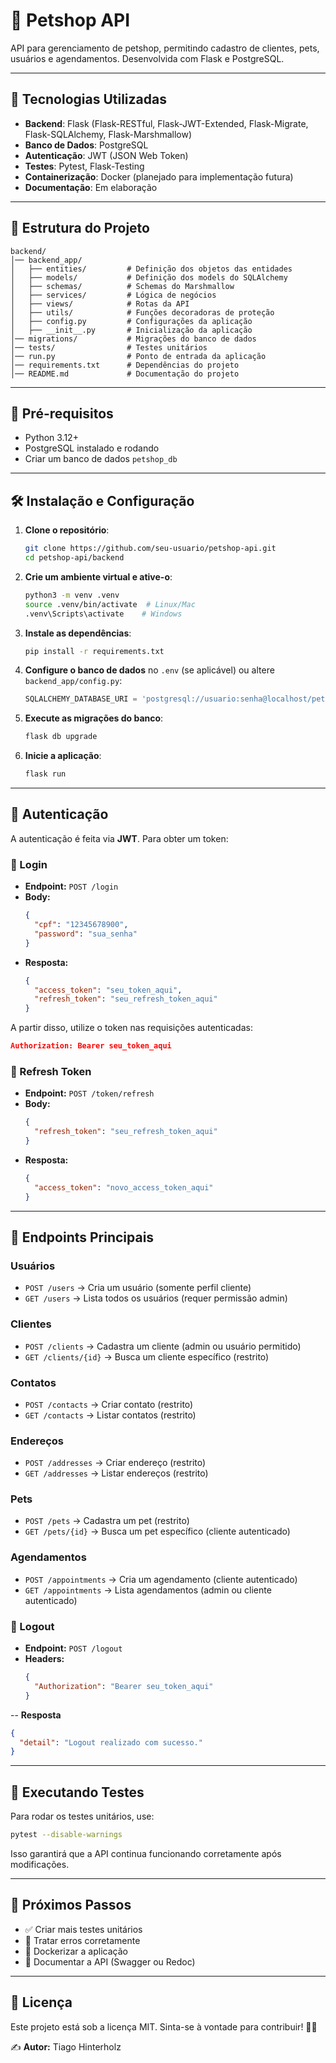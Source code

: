 # 🐾 Petshop API

API para gerenciamento de petshop, permitindo cadastro de clientes, pets, usuários e agendamentos. Desenvolvida com Flask e PostgreSQL.

---

## 🚀 Tecnologias Utilizadas

- **Backend**: Flask (Flask-RESTful, Flask-JWT-Extended, Flask-Migrate, Flask-SQLAlchemy, Flask-Marshmallow)
- **Banco de Dados**: PostgreSQL
- **Autenticação**: JWT (JSON Web Token)
- **Testes**: Pytest, Flask-Testing
- **Containerização**: Docker (planejado para implementação futura)
- **Documentação**: Em elaboração

---

## 📂 Estrutura do Projeto

```
backend/
│── backend_app/
│   ├── entities/         # Definição dos objetos das entidades
│   ├── models/           # Definição dos models do SQLAlchemy
│   ├── schemas/          # Schemas do Marshmallow
│   ├── services/         # Lógica de negócios
│   ├── views/            # Rotas da API
│   ├── utils/            # Funções decoradoras de proteção
│   ├── config.py         # Configurações da aplicação
│   ├── __init__.py       # Inicialização da aplicação
│── migrations/           # Migrações do banco de dados
│── tests/                # Testes unitários
│── run.py                # Ponto de entrada da aplicação
│── requirements.txt      # Dependências do projeto
│── README.md             # Documentação do projeto
```

---

## 📌 Pré-requisitos

- Python 3.12+
- PostgreSQL instalado e rodando
- Criar um banco de dados `petshop_db`

---

## 🛠️ Instalação e Configuração

1. **Clone o repositório**:
   ```bash
   git clone https://github.com/seu-usuario/petshop-api.git
   cd petshop-api/backend
   ```

2. **Crie um ambiente virtual e ative-o**:
   ```bash
   python3 -m venv .venv
   source .venv/bin/activate  # Linux/Mac
   .venv\Scripts\activate    # Windows
   ```

3. **Instale as dependências**:
   ```bash
   pip install -r requirements.txt
   ```

4. **Configure o banco de dados** no `.env` (se aplicável) ou altere `backend_app/config.py`:
   ```python
   SQLALCHEMY_DATABASE_URI = 'postgresql://usuario:senha@localhost/petshop_db'
   ```

5. **Execute as migrações do banco**:
   ```bash
   flask db upgrade
   ```

6. **Inicie a aplicação**:
   ```bash
   flask run
   ```

---

## 🔑 Autenticação

A autenticação é feita via **JWT**. Para obter um token:

### **📌 Login**
- **Endpoint:** `POST /login`
- **Body:**
  ```json
  {
    "cpf": "12345678900",
    "password": "sua_senha"
  }
  ```
- **Resposta:**
  ```json
  {
    "access_token": "seu_token_aqui",
    "refresh_token": "seu_refresh_token_aqui"
  }
  ```

A partir disso, utilize o token nas requisições autenticadas:
```json
Authorization: Bearer seu_token_aqui
```

### **🔄 Refresh Token**
- **Endpoint:** `POST /token/refresh`
- **Body:**
  ```json
  {
    "refresh_token": "seu_refresh_token_aqui"
  }
  ```
- **Resposta:**
  ```json
  {
    "access_token": "novo_access_token_aqui"
  }
  ```
---

## 📌 Endpoints Principais

### **Usuários**
- `POST /users` → Cria um usuário (somente perfil cliente)
- `GET /users` → Lista todos os usuários (requer permissão admin)

### **Clientes**
- `POST /clients` → Cadastra um cliente (admin ou usuário permitido)
- `GET /clients/{id}` → Busca um cliente específico (restrito)

### **Contatos**

- `POST /contacts` → Criar contato (restrito)
- `GET /contacts` → Listar contatos (restrito)

### **Endereços**

- `POST /addresses` → Criar endereço (restrito)
- `GET /addresses` → Listar endereços (restrito)

### **Pets**
- `POST /pets` → Cadastra um pet (restrito)
- `GET /pets/{id}` → Busca um pet específico (cliente autenticado)

### **Agendamentos**
- `POST /appointments` → Cria um agendamento (cliente autenticado)
- `GET /appointments` → Lista agendamentos (admin ou cliente autenticado)

### **🚪 Logout**
- **Endpoint:** `POST /logout`
- **Headers:**
  ```json
  {
    "Authorization": "Bearer seu_token_aqui"
  }

-- **Resposta**
  ```json
  {
    "detail": "Logout realizado com sucesso."
  }
```
---

## 🧪 Executando Testes

Para rodar os testes unitários, use:
```bash
pytest --disable-warnings
```

Isso garantirá que a API continua funcionando corretamente após modificações.

---

## 🚀 Próximos Passos

- ✅ Criar mais testes unitários
- 📌 Tratar erros corretamente
- 📌 Dockerizar a aplicação
- 📌 Documentar a API (Swagger ou Redoc)

---

## 📜 Licença

Este projeto está sob a licença MIT. Sinta-se à vontade para contribuir! 🐶🐱


✍️ **Autor:** Tiago Hinterholz